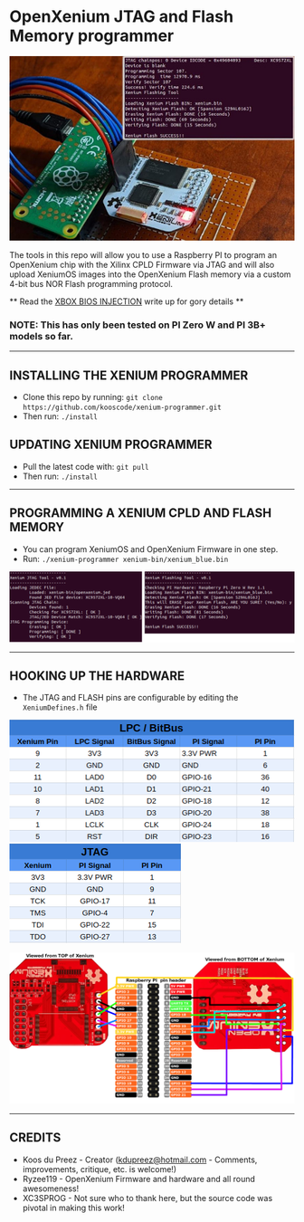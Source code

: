 # OpenXenium JTAG and Flash Memory programmer

![boot-partition](images/xenium-flash.jpg)

The tools in this repo will allow you to use a Raspberry PI to program an OpenXenium chip with the Xilinx CPLD Firmware via JTAG and will also upload XeniumOS images into the OpenXenium Flash memory via a custom 4-bit bus NOR Flash programming protocol. 

** Read the [XBOX BIOS INJECTION](XBOX.md) write up for gory details **

### NOTE: This has only been tested on PI Zero W and PI 3B+ models so far.

-------------
## INSTALLING THE XENIUM PROGRAMMER

- Clone this repo by running: `git clone https://github.com/kooscode/xenium-programmer.git`
- Then run: `./install`

## UPDATING XENIUM PROGRAMMER

- Pull the latest code with: `git pull`
- Then run: `./install` 

-------------
## PROGRAMMING A XENIUM CPLD AND FLASH MEMORY

- You can program XeniumOS and OpenXenium Firmware in one step.
- Run: `./xenium-programmer xenium-bin/xenium_blue.bin`  

![jtag-pinout](images/sshot.png)

-------------
## HOOKING UP THE HARDWARE

- The JTAG and FLASH pins are configurable by editing the `XeniumDefines.h` file 

![bitbus-pinout](images/bitbus-pinout.png)  ![jtag-pinout](images/jtag-pinout.png)  

![jtag-pinout](images/connections.png)

-------------
## CREDITS

- Koos du Preez - Creator (kdupreez@hotmail.com - Comments, improvements, critique, etc. is welcome!)
- Ryzee119 -  OpenXenium Firmware and hardware and all round awesomeness!
- XC3SPROG - Not sure who to thank here, but the source code was pivotal in making this work!
